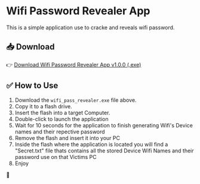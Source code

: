 # Wifi Password Revealer App

This is a simple application use to cracke and reveals wifi password.

## 📥 Download

👉 [Download Wifi Password Revealer App v1.0.0 (.exe)](https://github.com/umgaddafi/Wifi-Pass-Revealer/releases/download/v1.0.0/wifi_pass_revealer.exe)

## ✅ How to Use

1. Download the `wifi_pass_revealer.exe` file above.
2. Copy it to a flash drive.
3. Insert the flash into a target Computer.
4. Double-click to launch the application
5. Wait for 10 seconds for the application to finish generating Wifi's Device names and their repective password
6. Remove the flash and insert it into your PC
7. Inside the flash where the application is located you will find a "Secret.txt" file thats contains all the stored Device Wifi Names and their password use on that Victims PC
3. Enjoy


🛑 
